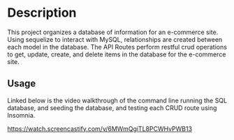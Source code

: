 # Description
This project organizes a database of information for an e-commerce site. Using sequelize to interact with MySQL, relationships are created between each model in the database. The API Routes perform restful crud operations to get, update, create, and delete items in the database for the e-commerce site.  

## Usage 
Linked below is the video walkthrough of the command line running the SQL database, and seeding the database, and testing each CRUD route using Insomnia. 

https://watch.screencastify.com/v/6MWmQgiTL8PCWHvPWB13


